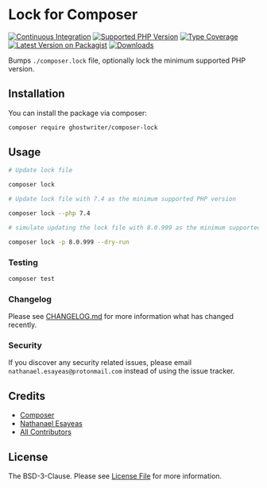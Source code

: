 # Lock for Composer

[![Continuous Integration](https://github.com/ghostwriter/composer-lock/actions/workflows/continuous-integration.yml/badge.svg)](https://github.com/ghostwriter/composer-lock/actions/workflows/continuous-integration.yml)
[![Supported PHP Version](https://badgen.net/packagist/php/ghostwriter/composer-lock?color=8892bf)](https://www.php.net/supported-versions)
[![Type Coverage](https://shepherd.dev/github/ghostwriter/composer-lock/coverage.svg)](https://shepherd.dev/github/ghostwriter/composer-lock)
[![Latest Version on Packagist](https://badgen.net/packagist/v/ghostwriter/composer-lock)](https://packagist.org/packages/ghostwriter/composer-lock)
[![Downloads](https://badgen.net/packagist/dt/ghostwriter/composer-lock?cache=300&color=blue)](https://packagist.org/packages/ghostwriter/composer-lock)

Bumps `./composer.lock` file, optionally lock the minimum supported PHP version.

## Installation

You can install the package via composer:

``` bash
composer require ghostwriter/composer-lock
```

## Usage

``` bash
# Update lock file

composer lock

# Update lock file with 7.4 as the minimum supported PHP version

composer lock --php 7.4

# simulate updating the lock file with 8.0.999 as the minimum supported PHP version

composer lock -p 8.0.999 --dry-run
```

### Testing

``` bash
composer test
```

### Changelog

Please see [CHANGELOG.md](./CHANGELOG.md) for more information what has changed recently.

### Security

If you discover any security related issues, please email `nathanael.esayeas@protonmail.com` instead of using the issue tracker.

## Credits

- [Composer](https://github.com/composer/composer)
- [Nathanael Esayeas](https://github.com/ghostwriter)
- [All Contributors](../../contributors)

## License

The BSD-3-Clause. Please see [License File](./LICENSE) for more information.
